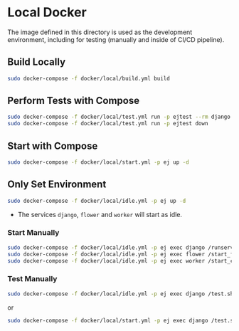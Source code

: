 # Local Docker

The image defined in this directory is used as the development environment, including for testing (manually and inside of CI/CD pipeline).

## Build Locally

```bash
sudo docker-compose -f docker/local/build.yml build
```

## Perform Tests with Compose

```bash
sudo docker-compose -f docker/local/test.yml run -p ejtest --rm django
sudo docker-compose -f docker/local/test.yml run -p ejtest down
```

## Start with Compose

```bash
sudo docker-compose -f docker/local/start.yml -p ej up -d
```

## Only Set Environment

```bash
sudo docker-compose -f docker/local/idle.yml -p ej up -d
```

* The services `django`, `flower` and `worker` will start as idle.

### Start Manually

```bash
sudo docker-compose -f docker/local/idle.yml -p ej exec django /runserver.sh
sudo docker-compose -f docker/local/idle.yml -p ej exec flower /start_flower.sh
sudo docker-compose -f docker/local/idle.yml -p ej exec worker /start_celery.sh
```

### Test Manually

```bash
sudo docker-compose -f docker/local/idle.yml -p ej exec django /test.sh
```

or

```bash
sudo docker-compose -f docker/local/start.yml -p ej exec django /test.sh
```

